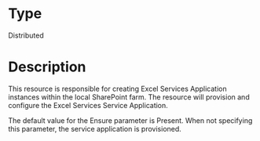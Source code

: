 # Type

Distributed

# Description

This resource is responsible for creating Excel Services Application instances
within the local SharePoint farm. The resource will provision and configure the
Excel Services Service Application.

The default value for the Ensure parameter is Present. When not specifying this
parameter, the service application is provisioned.
